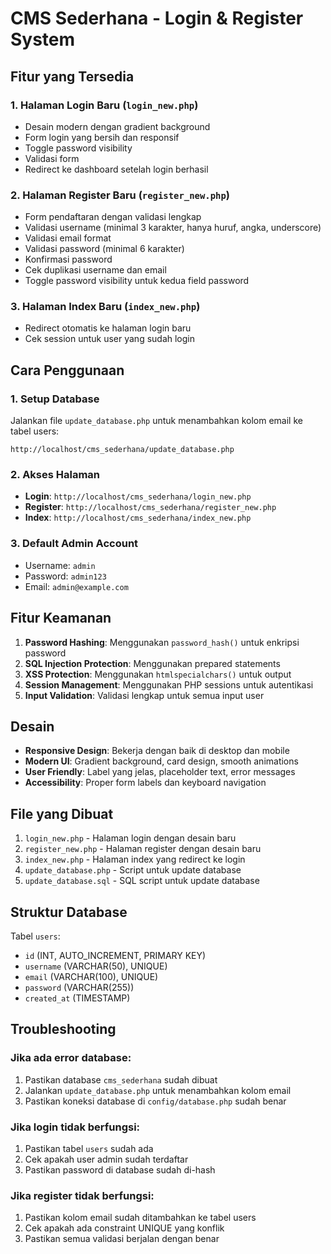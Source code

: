 # CMS Sederhana - Login & Register System

## Fitur yang Tersedia

### 1. Halaman Login Baru (`login_new.php`)
- Desain modern dengan gradient background
- Form login yang bersih dan responsif
- Toggle password visibility
- Validasi form
- Redirect ke dashboard setelah login berhasil

### 2. Halaman Register Baru (`register_new.php`)
- Form pendaftaran dengan validasi lengkap
- Validasi username (minimal 3 karakter, hanya huruf, angka, underscore)
- Validasi email format
- Validasi password (minimal 6 karakter)
- Konfirmasi password
- Cek duplikasi username dan email
- Toggle password visibility untuk kedua field password

### 3. Halaman Index Baru (`index_new.php`)
- Redirect otomatis ke halaman login baru
- Cek session untuk user yang sudah login

## Cara Penggunaan

### 1. Setup Database
Jalankan file `update_database.php` untuk menambahkan kolom email ke tabel users:
```
http://localhost/cms_sederhana/update_database.php
```

### 2. Akses Halaman
- **Login**: `http://localhost/cms_sederhana/login_new.php`
- **Register**: `http://localhost/cms_sederhana/register_new.php`
- **Index**: `http://localhost/cms_sederhana/index_new.php`

### 3. Default Admin Account
- Username: `admin`
- Password: `admin123`
- Email: `admin@example.com`

## Fitur Keamanan

1. **Password Hashing**: Menggunakan `password_hash()` untuk enkripsi password
2. **SQL Injection Protection**: Menggunakan prepared statements
3. **XSS Protection**: Menggunakan `htmlspecialchars()` untuk output
4. **Session Management**: Menggunakan PHP sessions untuk autentikasi
5. **Input Validation**: Validasi lengkap untuk semua input user

## Desain

- **Responsive Design**: Bekerja dengan baik di desktop dan mobile
- **Modern UI**: Gradient background, card design, smooth animations
- **User Friendly**: Label yang jelas, placeholder text, error messages
- **Accessibility**: Proper form labels dan keyboard navigation

## File yang Dibuat

1. `login_new.php` - Halaman login dengan desain baru
2. `register_new.php` - Halaman register dengan desain baru
3. `index_new.php` - Halaman index yang redirect ke login
4. `update_database.php` - Script untuk update database
5. `update_database.sql` - SQL script untuk update database

## Struktur Database

Tabel `users`:
- `id` (INT, AUTO_INCREMENT, PRIMARY KEY)
- `username` (VARCHAR(50), UNIQUE)
- `email` (VARCHAR(100), UNIQUE)
- `password` (VARCHAR(255))
- `created_at` (TIMESTAMP)

## Troubleshooting

### Jika ada error database:
1. Pastikan database `cms_sederhana` sudah dibuat
2. Jalankan `update_database.php` untuk menambahkan kolom email
3. Pastikan koneksi database di `config/database.php` sudah benar

### Jika login tidak berfungsi:
1. Pastikan tabel `users` sudah ada
2. Cek apakah user admin sudah terdaftar
3. Pastikan password di database sudah di-hash

### Jika register tidak berfungsi:
1. Pastikan kolom email sudah ditambahkan ke tabel users
2. Cek apakah ada constraint UNIQUE yang konflik
3. Pastikan semua validasi berjalan dengan benar 